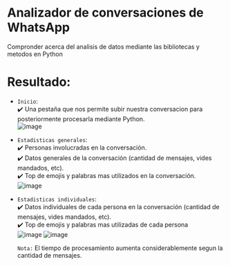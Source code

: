 # Analizador de conversaciones de WhatsApp
 Compronder acerca del analisis de datos mediante las bibliotecas y metodos en Python <br>
# Resultado:
- `Inicio`: <br>
✔️ Una pestaña que nos permite subir nuestra conversacion para posteriormente procesarla mediante Python.<br>
![image](https://github.com/carloslugoo/AnalizarConversaciones-Flask/assets/112581880/117b4643-0cae-4fd6-bb0b-69e8feb3f5ad) <br>
- `Estadisticas generales`: <br>
✔️ Personas involucradas en la conversación. <br>
✔️ Datos generales de la conversación (cantidad de mensajes, vides mandados, etc). <br>
✔️ Top de emojis y palabras mas utilizados en la conversación. <br>
![image](https://github.com/carloslugoo/AnalizarConversaciones-Flask/assets/112581880/eff15475-0b1a-42db-bda3-cc897b1075e3)  <br>
- `Estadisticas individuales`: <br>
✔️ Datos individuales de cada persona en la conversación (cantidad de mensajes, vides mandados, etc). <br>
✔️ Top de emojis y palabras mas utilizadas de cada persona <br>
![image](https://github.com/carloslugoo/AnalizarConversaciones-Flask/assets/112581880/c86d9728-ac5f-46d4-9325-21f7969053e8) 
![image](https://github.com/carloslugoo/AnalizarConversaciones-Flask/assets/112581880/1bfe75cd-6167-4f29-83fb-c79feea10f97) <br>

  `Nota:` El tiempo de procesamiento aumenta considerablemente segun la cantidad de mensajes. <br>

 
